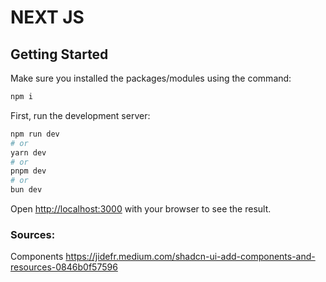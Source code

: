# NEXT JS

## Getting Started

Make sure you installed the packages/modules using the command:

```bash
npm i
```

First, run the development server:

```bash
npm run dev
# or
yarn dev
# or
pnpm dev
# or
bun dev
```

Open [http://localhost:3000](http://localhost:3000) with your browser to see the result.

### Sources:

Components
https://jidefr.medium.com/shadcn-ui-add-components-and-resources-0846b0f57596
